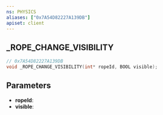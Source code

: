 ```yaml
---
ns: PHYSICS
aliases: ["0x7A54D82227A139DB"]
apiset: client
---
```

## _ROPE_CHANGE_VISIBILITY

```c
// 0x7A54D82227A139DB
void _ROPE_CHANGE_VISIBILITY(int* ropeId, BOOL visible);
```


## Parameters
* **ropeId**:
* **visible**:
